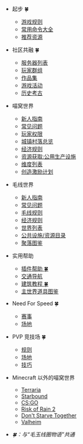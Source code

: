 - 起步 :four_leaf_clover:
  - [游戏规则](nyaa/rules.md)
  - [常用命令大全](tutorial/commands-help)
  - [推荐资源](wiki/resources.md)
- 社区共融 :four_leaf_clover:
  - [服务器列表](wiki/server-network.md)
  - [玩家群组](wiki/groups.md)
  - [作品集](space/works.md)
  - [游戏活动](legacy/activities.md)
  - [历史考古](legacy/)
- 喵窝世界
  - [新人指南](nyaa/beginners-guide.md)
  - [常见问题](wiki/faq.md)
  - [玩家权限](wiki/permission)
  - [城镇村落总览](nyaa/realms.md)
  - [经济规则](nyaa/economic.md)
  - [资源获取:公用生产设施](nyaa/public-facilities.md)
  - [维度列表](nyaa/worlds.md)
  - [创造激励计划](nyaa/creation.md)
- 毛线世界
  - [新人指南](kedama/beginners-guide.md)
  - [常见问题](kedama/faq.md)
  - [毛线规则](kedama/rules.md)
  - [经济规则](kedama/economy.md)
  - [世界列表](kedama/worlds.md)
  - [公共设施/资源目录](kedama/public-facilities.md)
  - [聚落图鉴](kedama/towns.md)
- 实用帮助
  - [插件帮助 :four_leaf_clover:](tutorial/plugins.md)
  - [交通导航](tutorial/map-navi.md)
  - [建筑教程 :four_leaf_clover:](tutorial/building.md)
  - [主世界道具图鉴](nyaa/items.md)
- Need For Speed :four_leaf_clover:
  - [赛事](nfs/events.md)
  - [场地](nfs/fields.md)
- PVP 竞技场 :four_leaf_clover:
  - [规则](pvp/rules.md)
  - [场地](pvp/arena.md)
  - [技巧](pvp/guide.md)
- Minecraft 以外的喵窝世界
  - [Terraria](gameservers/terraria.md)
  - [Starbound](gameservers/starbound.md)
  - [CS:GO](gameservers/csgo.md)
  - [Risk of Rain 2](gameservers/ror2.md)
  - [Don't Starve Together](gameservers/dst.md)
  - [Valheim](gameservers/valheim.md)


- *:four_leaf_clover:：与“毛玉线圈物语”共通*
